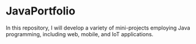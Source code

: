 # JavaPortfolio
In this repository, I will develop a variety of mini-projects employing Java programming, including web, mobile, and IoT applications.
